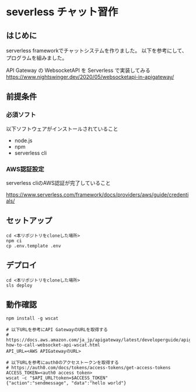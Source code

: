 # severless チャット習作

## はじめに
serverless frameworkでチャットシステムを作りました。
以下を参考にして、プログラムを組みました。

API Gateway の WebsocketAPI を Serverless で実装してみる  
https://www.nightswinger.dev/2020/05/websocketapi-in-apigateway/

## 前提条件
### 必須ソフト
以下ソフトウェアがインストールされていること

* node.js
* npm
* serverless cli

### AWS認証設定
serverless cliのAWS認証が完了していること

https://www.serverless.com/framework/docs/providers/aws/guide/credentials/

## セットアップ

```shell
cd <本リポジトリをcloneした場所>
npm ci
cp .env.template .env
```

## デプロイ

```shell
cd <本リポジトリをcloneした場所>
sls deploy
```

## 動作確認

```shell
npm install -g wscat

# 以下URLを参考にAPI GatewayのURLを取得する
# https://docs.aws.amazon.com/ja_jp/apigateway/latest/developerguide/apigateway-how-to-call-websocket-api-wscat.html 
API_URL=<AWS APIGatewayのURL>

# 以下URLを参考にauth0のアクセストークンを取得する
# https://auth0.com/docs/tokens/access-tokens/get-access-tokens
ACCESS_TOKEN=<auth0 access token>
wscat -c "$API_URL?token=$ACCESS_TOKEN"
{"action":"sendmessage", "data":"hello world"}
```